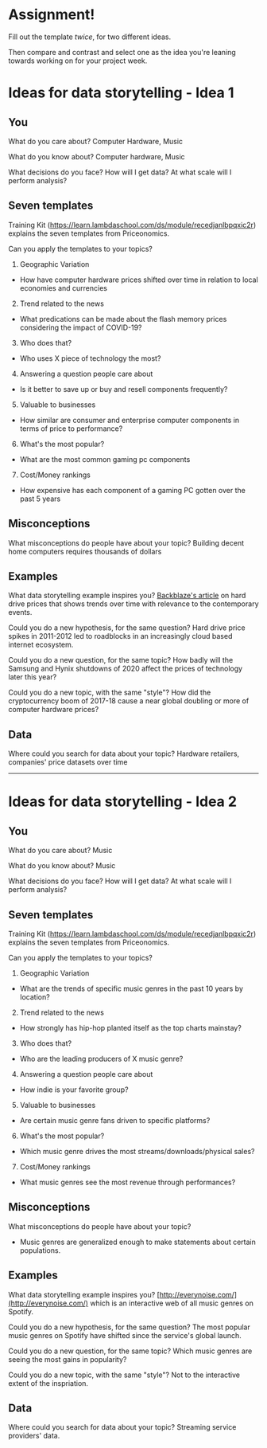 # Assignment!

Fill out the template *twice*, for two different ideas.

Then compare and contrast and select one as the idea you're leaning towards
working on for your project week.


# Ideas for data storytelling - Idea 1

## You

What do you care about?
Computer Hardware, Music

What do you know about?
Computer hardware, Music

What decisions do you face?
How will I get data?
At what scale will I perform analysis?

## Seven templates

Training Kit (https://learn.lambdaschool.com/ds/module/recedjanlbpqxic2r) explains the seven templates from Priceonomics.

Can you apply the templates to your topics? 

1. Geographic Variation
- How have computer hardware prices shifted over time in relation to local economies and currencies

2. Trend related to the news
- What predications can be made about the flash memory prices considering the impact of COVID-19?

3. Who does that?
- Who uses X piece of technology the most?

4. Answering a question people care about
- Is it better to save up or buy and resell components frequently?

5. Valuable to businesses
- How similar are consumer and enterprise computer components in terms of price to performance?

6. What's the most popular?
- What are the most common gaming pc components

7. Cost/Money rankings
- How expensive has each component of a gaming PC gotten over the past 5 years

## Misconceptions

What misconceptions do people have about your topic?
Building decent home computers requires thousands of dollars

## Examples

What data storytelling example inspires you?
[Backblaze's article](https://www.backblaze.com/blog/hard-drive-cost-per-gigabyte/) on hard drive prices that shows trends over time with relevance to the contemporary events. 

Could you do a new hypothesis, for the same question?
Hard drive price spikes in 2011-2012 led to roadblocks in an increasingly cloud based internet ecosystem.

Could you do a new question, for the same topic?
How badly will the Samsung and Hynix shutdowns of 2020 affect the prices of technology later this year?

Could you do a new topic, with the same "style"?
How did the cryptocurrency boom of 2017-18 cause a near global doubling or more of computer hardware prices?

## Data

Where could you search for data about your topic?
Hardware retailers, companies' price datasets over time

---

# Ideas for data storytelling - Idea 2

## You

What do you care about?
Music

What do you know about?
Music

What decisions do you face?
How will I get data?
At what scale will I perform analysis?

## Seven templates

Training Kit (https://learn.lambdaschool.com/ds/module/recedjanlbpqxic2r) explains the seven templates from Priceonomics.

Can you apply the templates to your topics? 

1. Geographic Variation
- What are the trends of specific music genres in the past 10 years by location?

2. Trend related to the news
- How strongly has hip-hop planted itself as the top charts mainstay?

3. Who does that?
- Who are the leading producers of X music genre?

4. Answering a question people care about
- How indie is your favorite group?

5. Valuable to businesses
- Are certain music genre fans driven to specific platforms?

6. What's the most popular?
- Which music genre drives the most streams/downloads/physical sales?

7. Cost/Money rankings
- What music genres see the most revenue through performances?

## Misconceptions

What misconceptions do people have about your topic?
- Music genres are generalized enough to make statements about certain populations.

## Examples

What data storytelling example inspires you?
[http://everynoise.com/](http://everynoise.com/) which is an interactive web of all music genres on Spotify.

Could you do a new hypothesis, for the same question?
The most popular music genres on Spotify have shifted since the service's global launch.

Could you do a new question, for the same topic?
Which music genres are seeing the most gains in popularity? 

Could you do a new topic, with the same "style"?
Not to the interactive extent of the inspriation. 

## Data

Where could you search for data about your topic?
Streaming service providers' data.
